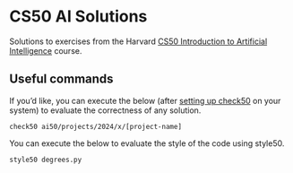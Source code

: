 # CS50 AI Solutions

Solutions to exercises from the Harvard [CS50 Introduction to Artificial Intelligence](https://cs50.harvard.edu/ai/) course.

## Useful commands

If you’d like, you can execute the below (after [setting up check50](https://cs50.readthedocs.io/projects/check50/en/latest/index.html) on your system) to evaluate the correctness of any solution.

`check50 ai50/projects/2024/x/[project-name]`

You can execute the below to evaluate the style of the code using style50.

`style50 degrees.py`
